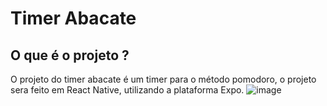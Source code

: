 # Timer Abacate

## O que é o projeto ? 
O projeto do timer abacate é um timer para o método pomodoro, o projeto sera feito em React Native, utilizando a plataforma Expo.
![image](https://github.com/vgmenck/Mobile-Project/assets/147093874/9ee72da1-832b-439b-a432-13e995f90fe4)

